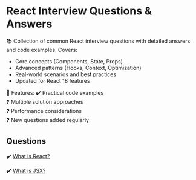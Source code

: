# React Interview Questions & Answers

📚 Collection of common React interview questions with detailed answers and code examples. Covers:

- Core concepts (Components, State, Props)
- Advanced patterns (Hooks, Context, Optimization)
- Real-world scenarios and best practices
- Updated for React 18 features

🚀 Features:
✔️ Practical code examples  
❓ Multiple solution approaches  
❓ Performance considerations  
❓ New questions added regularly

## Questions

✔️ [What is React?](./questions/what_is_react.md)

✔️ [What is JSX?](./questions/what_is_jsx.md)

